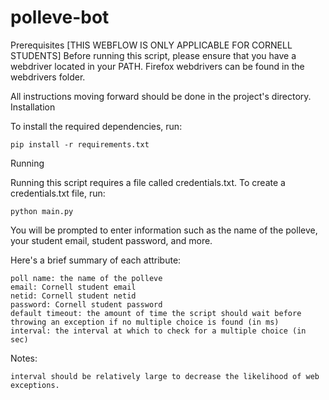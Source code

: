 # polleve-bot

Prerequisites
[THIS WEBFLOW IS ONLY APPLICABLE FOR CORNELL STUDENTS]
Before running this script, please ensure that you have a webdriver located in your PATH. Firefox webdrivers can be found in the webdrivers folder.

All instructions moving forward should be done in the project's directory.
Installation

To install the required dependencies, run:

    pip install -r requirements.txt

Running

Running this script requires a file called credentials.txt. To create a credentials.txt file, run:

    python main.py

You will be prompted to enter information such as the name of the polleve, your student email, student password, and more.

Here's a brief summary of each attribute:

    poll name: the name of the polleve
    email: Cornell student email
    netid: Cornell student netid
    password: Cornell student password
    default timeout: the amount of time the script should wait before throwing an exception if no multiple choice is found (in ms)
    interval: the interval at which to check for a multiple choice (in sec)

Notes:

    interval should be relatively large to decrease the likelihood of web exceptions.
